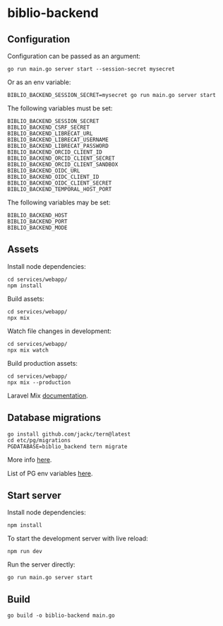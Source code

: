 # biblio-backend

## Configuration

Configuration can be passed as an argument:

```
go run main.go server start --session-secret mysecret
```

Or as an env variable:

```
BIBLIO_BACKEND_SESSION_SECRET=mysecret go run main.go server start
```

The following variables must be set:

```
BIBLIO_BACKEND_SESSION_SECRET
BIBLIO_BACKEND_CSRF_SECRET
BIBLIO_BACKEND_LIBRECAT_URL
BIBLIO_BACKEND_LIBRECAT_USERNAME
BIBLIO_BACKEND_LIBRECAT_PASSWORD
BIBLIO_BACKEND_ORCID_CLIENT_ID
BIBLIO_BACKEND_ORCID_CLIENT_SECRET
BIBLIO_BACKEND_ORCID_CLIENT_SANDBOX
BIBLIO_BACKEND_OIDC_URL
BIBLIO_BACKEND_OIDC_CLIENT_ID
BIBLIO_BACKEND_OIDC_CLIENT_SECRET
BIBLIO_BACKEND_TEMPORAL_HOST_PORT

```
The following variables may be set:

```
BIBLIO_BACKEND_HOST
BIBLIO_BACKEND_PORT
BIBLIO_BACKEND_MODE
```

## Assets

Install node dependencies:

```
cd services/webapp/
npm install
```

Build assets:

```
cd services/webapp/
npx mix
```

Watch file changes in development:

```
cd services/webapp/
npx mix watch
```

Build production assets:

```
cd services/webapp/
npx mix --production
```

Laravel Mix [documentation](https://laravel.com/docs/8.x).

## Database migrations

```
go install github.com/jackc/tern@latest
cd etc/pg/migrations
PGDATABASE=biblio_backend tern migrate
```

More info [here](https://github.com/jackc/tern).

List of PG env variables [here](https://www.postgresql.org/docs/current/libpq-envars.html).

## Start server

Install node dependencies:

```
npm install
```

To start the development server with live reload:

```
npm run dev
```

Run the server directly:

```
go run main.go server start
```

## Build

```
go build -o biblio-backend main.go
```
